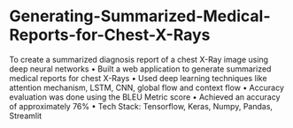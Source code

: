 # Generating-Summarized-Medical-Reports-for-Chest-X-Rays
To create a summarized diagnosis report of a chest X-Ray image using deep neural networks
•	Built a web application to generate summarized medical reports for chest X-Rays
•	Used deep learning techniques like attention mechanism, LSTM, CNN, global flow and context flow
•	Accuracy evaluation was done using the BLEU Metric score
•	Achieved an accuracy of approximately 76%
•	Tech Stack: Tensorflow, Keras, Numpy, Pandas, Streamlit
